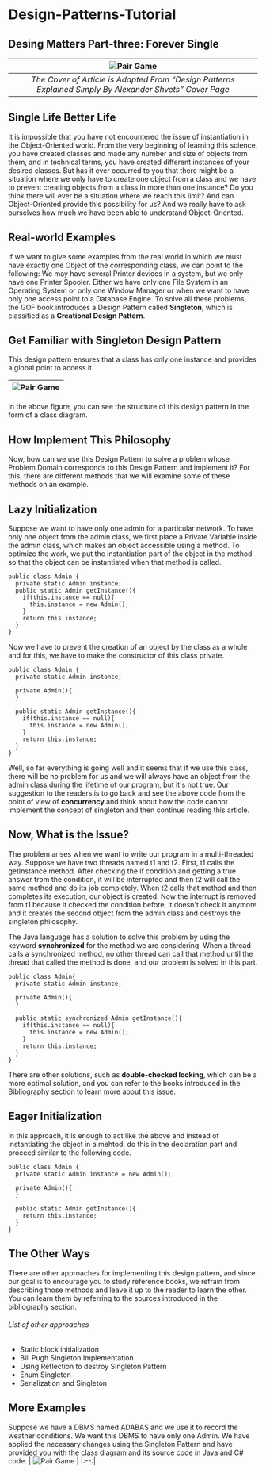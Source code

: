 # Design-Patterns-Tutorial

## Desing Matters Part-three: Forever Single

| <img src="out.jpg" alt="Pair Game" /> | 
|:--:|
|*The Cover of Article is Adapted From “Design Patterns Explained Simply By Alexander Shvets” Cover Page*|

## Single Life Better Life

It is impossible that you have not encountered the issue of instantiation in the Object-Oriented world. From the very beginning of learning this science, you have created classes and made any number and size of objects from them, and in technical terms, you have created different instances of your desired classes. But has it ever occurred to you that there might be a situation where we only have to create one object from a class and we have to prevent creating objects from a class in more than one instance? Do you think there will ever be a situation where we reach this limit? And can Object-Oriented provide this possibility for us? And we really have to ask ourselves how much we have been able to understand Object-Oriented.

## Real-world Examples

If we want to give some examples from the real world in which we must have exactly one Object of the corresponding class, we can point to the following: We may have several Printer devices in a system, but we only have one Printer Spooler. Either we have only one File System in an Operating System or only one Window Manager or when we want to have only one access point to a Database Engine. To solve all these problems, the GOF book introduces a Design Pattern called __Singleton__, which is classified as a __Creational Design Pattern__.

## Get Familiar with Singleton Design Pattern

This design pattern ensures that a class has only one instance and provides a global point to access it.

| <img src="01.png" alt="Pair Game" /> | 
|:--:|

In the above figure, you can see the structure of this design pattern in the form of a class diagram.

## How Implement This Philosophy

Now, how can we use this Design Pattern to solve a problem whose Problem Domain corresponds to this Design Pattern and implement it? For this, there are different methods that we will examine some of these methods on an example.

## Lazy Initialization

Suppose we want to have only one admin for a particular network. To have only one object from the admin class, we first place a Private Variable inside the admin class, which makes an object accessible using a method. To optimize the work, we put the instantiation part of the object in the method so that the object can be instantiated when that method is called.

```
public class Admin {
  private static Admin instance;
  public static Admin getInstance(){
    if(this.instance == null){
      this.instance = new Admin();
    }
    return this.instance;
  }
}
```
Now we have to prevent the creation of an object by the class as a whole and for this, we have to make the constructor of this class private.

```
public class Admin {
  private static Admin instance;
  
  private Admin(){
  }
  
  public static Admin getInstance(){
    if(this.instance == null){
      this.instance = new Admin();
    }
    return this.instance;
  }
}
```
Well, so far everything is going well and it seems that if we use this class, there will be no problem for us and we will always have an object from the admin class during the lifetime of our program, but it's not true. Our suggestion to the readers is to go back and see the above code from the point of view of __concurrency__ and think about how the code cannot implement the concept of singleton and then continue reading this article.

## Now, What is the Issue?

The problem arises when we want to write our program in a multi-threaded way. Suppose we have two threads named t1 and t2. First, t1 calls the getInstance method. After checking the if condition and getting a true answer from the condition, it will be interrupted and then t2 will call the same method and do its job completely. When t2 calls that method and then completes its execution, our object is created. Now the interrupt is removed from t1 because it checked the condition before, it doesn't check it anymore and it creates the second object from the admin class and destroys the singleton philosophy.

The Java language has a solution to solve this problem by using the keyword __synchronized__ for the method we are considering. When a thread calls a synchronized method, no other thread can call that method until the thread that called the method is done, and our problem is solved in this part.

```
public class Admin{
  private static Admin instance;
  
  private Admin(){
  }
  
  public static synchronized Admin getInstance(){
    if(this.instance == null){
      this.instance = new Admin();
    }
    return this.instance;
  }
}
```
There are other solutions, such as __double-checked locking__, which can be a more optimal solution, and you can refer to the books introduced in the Bibliography section to learn more about this issue.

## Eager Initialization

In this approach, it is enough to act like the above and instead of instantiating the object in a mehtod, do this in the declaration part and proceed similar to the following code.

```
public class Admin {
  private static Admin instance = new Admin();

  private Admin(){
  }

  public static Admin getInstance(){
    return this.instance;
  }
}
```

## The Other Ways

There are other approaches for implementing this design pattern, and since our goal is to encourage you to study reference books, we refrain from describing those methods and leave it up to the reader to learn the other. You can learn them by referring to the sources introduced in the bibliography section.

###### List of other approaches

* Static block initialization
* Bill Pugh Singleton Implementation
* Using Reflection to destroy Singleton Pattern
* Enum Singleton
* Serialization and Singleton

## More Examples

Suppose we have a DBMS named ADABAS and we use it to record the weather conditions. We want this DBMS to have only one Admin. We have applied the necessary changes using the Singleton Pattern and have provided you with the class diagram and its source code in Java and C# code.
| <img src="02.png" alt="Pair Game" /> | 
|:--:|
